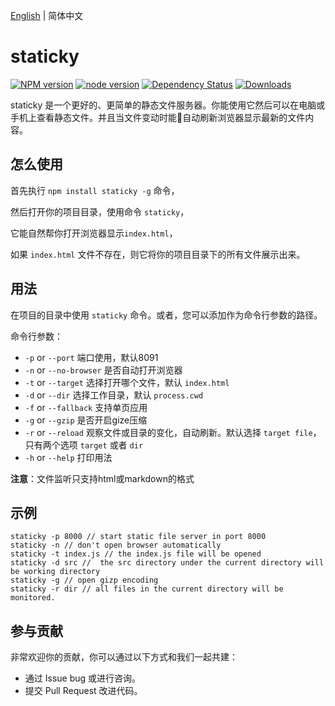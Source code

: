 [English](./README.md) | 简体中文

# staticky

[![NPM version](https://img.shields.io/npm/v/staticky.svg?style=flat-square)](https://www.npmjs.com/package/staticky)
[![node version](https://img.shields.io/badge/node.js-%3E=_7.6-green.svg?style=flat-square)](http://nodejs.org/download/)
[![Dependency Status](https://img.shields.io/david/yupeilin123/staticky.svg)](https://david-dm.org/yupeilin123/staticky)
[![Downloads](https://img.shields.io/npm/dm/staticky.svg)](https://www.npmjs.com/package/staticky)

staticky 是一个更好的、更简单的静态文件服务器。你能使用它然后可以在电脑或手机上查看静态文件。并且当文件变动时能自动刷新浏览器显示最新的文件内容。

## 怎么使用

首先执行 `npm install staticky -g` 命令，

然后打开你的项目目录，使用命令 `staticky`， 

它能自然帮你打开浏览器显示`index.html`，

如果 `index.html` 文件不存在，则它将你的项目目录下的所有文件展示出来。

<!-- more -->

## 用法

在项目的目录中使用 `staticky` 命令。或者，您可以添加作为命令行参数的路径。

命令行参数：

* `-p` or `--port` 端口使用，默认8091
* `-n` or `--no-browser` 是否自动打开浏览器
* `-t` or `--target` 选择打开哪个文件，默认 `index.html`
* `-d` or `--dir` 选择工作目录，默认 `process.cwd`
* `-f` or `--fallback` 支持单页应用
* `-g` or `--gzip` 是否开启gize压缩
* `-r` or `--reload` 观察文件或目录的变化，自动刷新。默认选择 `target file`，只有两个选项 `target` 或者 `dir`
* `-h` or `--help` 打印用法

**注意**：文件监听只支持html或markdown的格式

## 示例

```
staticky -p 8000 // start static file server in port 8000
staticky -n // don't open browser automatically
staticky -t index.js // the index.js file will be opened
staticky -d src //  the src directory under the current directory will be working directory
staticky -g // open gizp encoding
staticky -r dir // all files in the current directory will be monitored.
```

## 参与贡献

非常欢迎你的贡献，你可以通过以下方式和我们一起共建：

- 通过 Issue bug 或进行咨询。
- 提交 Pull Request 改进代码。
